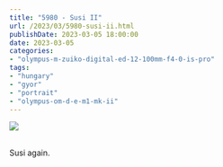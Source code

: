 ```yaml
---
title: "5980 - Susi II"
url: /2023/03/5980-susi-ii.html
publishDate: 2023-03-05 18:00:00
date: 2023-03-05
categories:
- "olympus-m-zuiko-digital-ed-12-100mm-f4-0-is-pro"
tags:
- "hungary"
- "gyor"
- "portrait"
- "olympus-om-d-e-m1-mk-ii"
---
```

<div class="container">
<div class="center"><a target="_blank" href="https://d25zfm9zpd7gm5.cloudfront.net/1200x1200/2019/20191020_110306_lr.jpg"><img class="webfeedsFeaturedVisual" src="https://d25zfm9zpd7gm5.cloudfront.net/0600x0600/2019/20191020_110306_lr.jpg" /></a></div>
</div>
<br />

Susi again.
